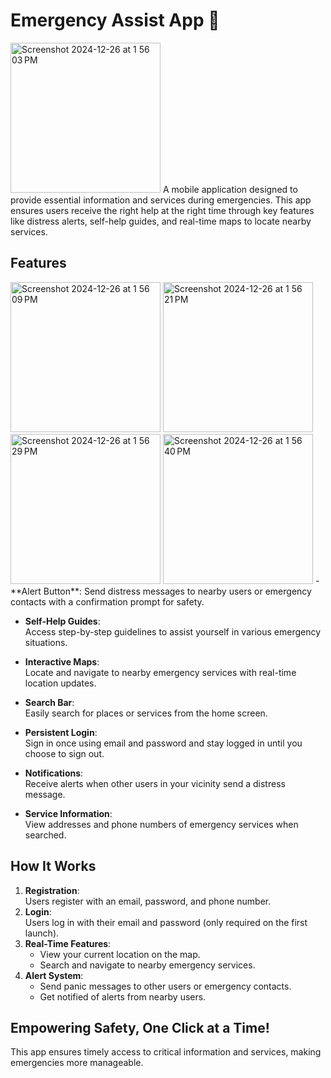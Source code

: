 # Emergency Assist App 🚨
<img width="240" alt="Screenshot 2024-12-26 at 1 56 03 PM" src="https://github.com/user-attachments/assets/367cba03-3b0c-49be-9348-90a5cbc153e5" />
A mobile application designed to provide essential information and services during emergencies. This app ensures users receive the right help at the right time through key features like distress alerts, self-help guides, and real-time maps to locate nearby services.

## Features
<img width="240" alt="Screenshot 2024-12-26 at 1 56 09 PM" src="https://github.com/user-attachments/assets/9eca4ec1-2eec-4e98-8be7-33325ced6236" />
<img width="240" alt="Screenshot 2024-12-26 at 1 56 21 PM" src="https://github.com/user-attachments/assets/6150e347-27c3-40f4-809e-0e73e000f839" />
<img width="240" alt="Screenshot 2024-12-26 at 1 56 29 PM" src="https://github.com/user-attachments/assets/d20defd7-5b5f-4347-95e2-f796637c09a0" />
<img width="240" alt="Screenshot 2024-12-26 at 1 56 40 PM" src="https://github.com/user-attachments/assets/3e698da1-f333-4409-85e6-1f069ce06dd5" />
- **Alert Button**:  
  Send distress messages to nearby users or emergency contacts with a confirmation prompt for safety.
  
- **Self-Help Guides**:  
  Access step-by-step guidelines to assist yourself in various emergency situations.

- **Interactive Maps**:  
  Locate and navigate to nearby emergency services with real-time location updates.

- **Search Bar**:  
  Easily search for places or services from the home screen.

- **Persistent Login**:  
  Sign in once using email and password and stay logged in until you choose to sign out.

- **Notifications**:  
  Receive alerts when other users in your vicinity send a distress message.

- **Service Information**:  
  View addresses and phone numbers of emergency services when searched.

## How It Works
1. **Registration**:  
   Users register with an email, password, and phone number.
2. **Login**:  
   Users log in with their email and password (only required on the first launch).
3. **Real-Time Features**:  
   - View your current location on the map.
   - Search and navigate to nearby emergency services.
4. **Alert System**:  
   - Send panic messages to other users or emergency contacts.
   - Get notified of alerts from nearby users.

## Empowering Safety, One Click at a Time!
This app ensures timely access to critical information and services, making emergencies more manageable.
